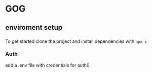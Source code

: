# GOG

## enviroment setup

### 
To get started clone the project and install dependencies with `npm i`
 
### Auth
 add a .env file with credentials for auth0
